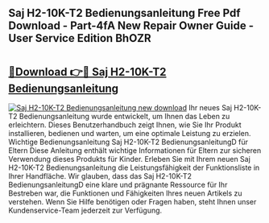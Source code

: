 ## Saj H2-10K-T2 Bedienungsanleitung Free Pdf Download - Part-4fA New Repair Owner Guide - User Service Edition BhOZR

# <h2><a href="http://df1ik6.blite.top/?on=Saj+H2-10K-T2+Bedienungsanleitung">🔗Download 👉🔴 Saj H2-10K-T2 Bedienungsanleitung</a></h2>

[![Saj H2-10K-T2 Bedienungsanleitung new download](https://i.imgur.com/lujVjoI.png)](http://df1ik6.blite.top/?on=Saj+H2-10K-T2+Bedienungsanleitung)
Ihr neues Saj H2-10K-T2 Bedienungsanleitung wurde entwickelt, um Ihnen das Leben zu erleichtern. Dieses Benutzerhandbuch zeigt Ihnen, wie Sie Ihr Produkt installieren, bedienen und warten, um eine optimale Leistung zu erzielen. Wichtige Bedienungsanleitung Saj H2-10K-T2 BedienungsanleitungD für Eltern Diese Anleitung enthält wichtige Informationen für Eltern zur sicheren Verwendung dieses Produkts für Kinder. Erleben Sie mit Ihrem neuen Saj H2-10K-T2 Bedienungsanleitung die Leistungsfähigkeit der Funktionsliste in Ihrer Handfläche. Wir glauben, dass das Saj H2-10K-T2 BedienungsanleitungD eine klare und prägnante Ressource für Ihr Bestreben war, die Funktionen und Fähigkeiten Ihres neuen Artikels zu verstehen. Wenn Sie Hilfe benötigen oder Fragen haben, steht Ihnen unser Kundenservice-Team jederzeit zur Verfügung.
